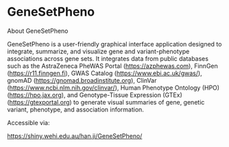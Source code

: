 # GeneSetPheno

About GeneSetPheno 

GeneSetPheno is a user-friendly graphical interface application designed to integrate, summarize, and visualize gene and variant-phenotype associations across gene sets. It integrates data from public databases such as the AstraZeneca PheWAS Portal (https://azphewas.com), FinnGen (https://r11.finngen.fi), GWAS Catalog (https://www.ebi.ac.uk/gwas/), gnomAD (https://gnomad.broadinstitute.org), ClinVar (https://www.ncbi.nlm.nih.gov/clinvar/), Human Phenotype Ontology (HPO) (https://hpo.jax.org), and Genotype-Tissue Expression (GTEx) (https://gtexportal.org) to generate visual summaries of gene, genetic variant, phenotype, and association information.

Accessible via:

https://shiny.wehi.edu.au/han.ji/GeneSetPheno/



